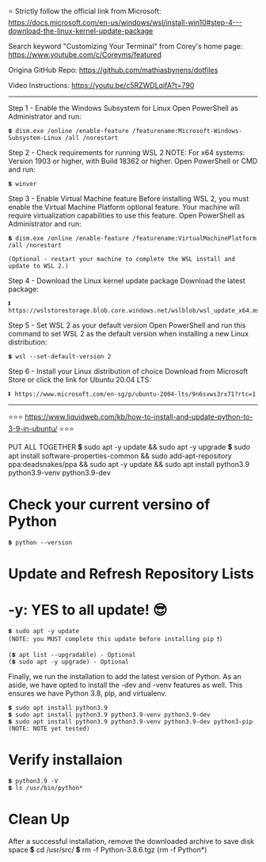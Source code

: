 ⭐ Strictly follow the official link from Microsoft: https://docs.microsoft.com/en-us/windows/wsl/install-win10#step-4---download-the-linux-kernel-update-package

  Search keyword "Customizing Your Terminal" from Corey's home page: https://www.youtube.com/c/Coreyms/featured

  Origina GitHub Repo: https://github.com/mathiasbynens/dotfiles

  Video Instructions: https://youtu.be/c5RZWDLqifA?t=790

------------------------------------------------------------------------------------------------------------------------------------------------------------------------

Step 1 - Enable the Windows Subsystem for Linux
    Open PowerShell as Administrator and run:

    💲 dism.exe /online /enable-feature /featurename:Microsoft-Windows-Subsystem-Linux /all /norestart


Step 2 - Check requirements for running WSL 2
    NOTE: For x64 systems: Version 1903 or higher, with Build 18362 or higher.
    Open PowerShell or CMD and run:

    💲 winver

Step 3 - Enable Virtual Machine feature
    Before installing WSL 2, you must enable the Virtual Machine Platform optional feature. Your machine will require virtualization capabilities to use this feature.
    Open PowerShell as Administrator and run:

    💲 dism.exe /online /enable-feature /featurename:VirtualMachinePlatform /all /norestart
    
    (Optional - restart your machine to complete the WSL install and update to WSL 2.)

Step 4 - Download the Linux kernel update package
    Download the latest package:

    ⏬ https://wslstorestorage.blob.core.windows.net/wslblob/wsl_update_x64.msi


Step 5 - Set WSL 2 as your default version
    Open PowerShell and run this command to set WSL 2 as the default version when installing a new Linux distribution:

    💲 wsl --set-default-version 2

Step 6 - Install your Linux distribution of choice
    Download from Microsoft Store or click the link for Ubuntu 20.04 LTS:

    ⏬ https://www.microsoft.com/en-sg/p/ubuntu-2004-lts/9n6svws3rx71?rtc=1

------------------------------------------------------------------------------------------------------------------------------------------------------------------------

⭐⭐⭐ https://www.liquidweb.com/kb/how-to-install-and-update-python-to-3-9-in-ubuntu/ ⭐⭐⭐

PUT ALL TOGETHER
    💲 sudo apt -y update && sudo apt -y upgrade
    💲 sudo apt install software-properties-common && sudo add-apt-repository ppa:deadsnakes/ppa && sudo apt -y update && sudo apt install python3.9 python3.9-venv python3.9-dev

# Check your current versino of Python
    💲 python --version

# Update and Refresh Repository Lists
# -y: YES to all update! 😎
    💲 sudo apt -y update
    (NOTE: you MUST complete this update before installing pip ❗)

    (💲 apt list --upgradable) - Optional
    (💲 sudo apt -y upgrade) - Optional

Finally, we run the installation to add the latest version of Python. 
As an aside, we have opted to install the -dev and -venv features as well. 
This ensures we have Python 3.8, pip, and virtualenv. 

    💲 sudo apt install python3.9
    💲 sudo apt install python3.9 python3.9-venv python3.9-dev
    💲 sudo apt install python3.9 python3.9-venv python3.9-dev python3-pip (NOTE: NOTE yet tested)

# Verify installaion
    💲 python3.9 -V
    💲 ls /usr/bin/python*

# Clean Up
After a successful installation, remove the downloaded archive to save disk space
    💲 cd /usr/src/
    💲 rm -f Python-3.8.6.tgz (rm -f Python*)

